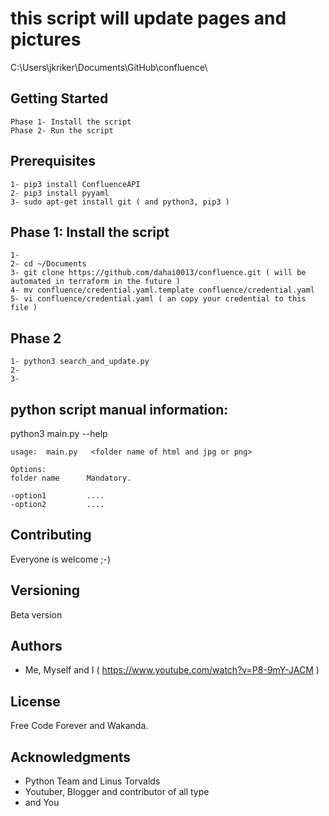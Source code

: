 # this script will update pages and pictures


C:\Users\jkriker\Documents\GitHub\confluence\


## Getting Started

    Phase 1- Install the script
    Phase 2- Run the script

## Prerequisites

    1- pip3 install ConfluenceAPI
    2- pip3 install pyyaml
    3- sudo apt-get install git ( and python3, pip3 )


## Phase 1:  Install the script

    1-
    2- cd ~/Documents
    3- git clone https://github.com/dahai0013/confluence.git ( will be automated in terraform in the future )
    4- mv confluence/credential.yaml.template confluence/credential.yaml
    5- vi confluence/credential.yaml ( an copy your credential to this file )



## Phase 2

    1- python3 search_and_update.py
    2-
    3-




##  python script manual information:

python3 main.py --help

    usage:  main.py   <folder name of html and jpg or png>

    Options:
    folder name      Mandatory.

    -option1         ....
    -option2         ....



## Contributing

Everyone is welcome ;-)


## Versioning

Beta version

## Authors

* Me, Myself and I ( https://www.youtube.com/watch?v=P8-9mY-JACM )


## License

Free Code Forever and Wakanda.

## Acknowledgments

* Python Team and Linus Torvalds
* Youtuber, Blogger and contributor of all type
* and You
